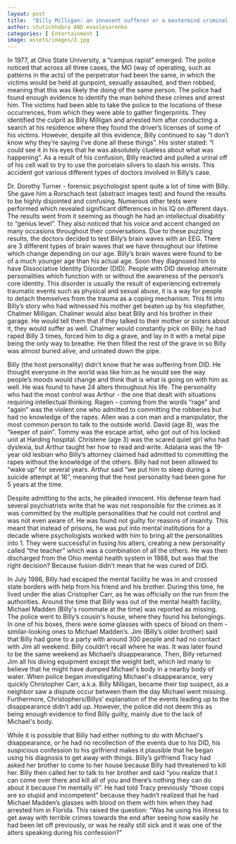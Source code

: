 ```yaml
---
layout: post
title:  "Billy Milligan: an innocent sufferer or a mastermind criminal faking it all along?"
author: stutichhabra AND evaslesarenko
categories: [ Entertainment ]
image: assets/images/3.jpg
---
```

In 1977, at Ohio State University, a “campus rapist” emerged. The police noticed that across all three cases, the MO (way of operating, such as patterns in the acts) of the perpetrator had been the same, in which the victims would be held at gunpoint, sexually assaulted, and then robbed, meaning that this was likely the doing of the same person. The police had found enough evidence to identify the man behind these crimes and arrest him. The victims had been able to take the police to the locations of these occurrences, from which they were able to gather fingerprints. They identified the culprit as Billy Milligan and arrested him after conducting a search at his residence where they found the driver’s licenses of some of his victims. However, despite all this evidence, Billy continued to say “I don’t know why they’re saying I’ve done all these things”. His sister stated: “I could see it in his eyes that he was absolutely clueless about what was happening”. As a result of his confusion, Billy reacted and pulled a urinal off of his cell wall to try to use the porcelain silvers to slash his wrists. This accident got various different types of doctors involved in Billy’s case. 

Dr. Dorothy Turner - forensic psychologist spent quite a lot of time with Billy. She gave him a Rorschach test (abstract images test) and found the results to be highly disjointed and confusing. Numerous other tests were performed which revealed significant differences in his IQ on different days. The results went from it seeming as though he had an intellectual disability to “genius level”. They also noticed that his voice and accent changed on many occasions throughout their conversations. Due to these puzzling results, the doctors decided to test Billy’s brain waves with an EEG. There are 3 different types of brain waves that we have throughout our lifetime which change depending on our age. Billy’s brain waves were found to be of a much younger age than his actual age. Soon they diagnosed him to have Dissociative Identity Disorder (DID). People with DID develop alternate personalities which function with or without the awareness of the person’s core identity. This disorder is usually the result of experiencing extremely traumatic events such as physical and sexual abuse, it is a way for people to detach themselves from the trauma as a coping mechanism. This fit into Billy’s story who had witnessed his mother get beaten up by his stepfather, Chalmer Milligan. Chalmer would also beat Billy and his brother in their garage. He would tell them that if they talked to their mother or sisters about it, they would suffer as well. Chalmer would constantly pick on Billy; he had raped Billy 3 times, forced him to dig a grave, and lay in it with a metal pipe being the only way to breathe. He then filled the rest of the grave in so Billy was almost buried alive, and urinated down the pipe. 

Billy (the host personality) didn’t know that he was suffering from DID. He thought everyone in the world was like him as he would see the way people’s moods would change and think that is what is going on with him as well. He was found to have 24 alters throughout his life. The personality who had the most control was Arthur - the one that dealt with situations requiring intellectual thinking. Ragen - coming from the words “rage” and “again” was the violent one who admitted to committing the robberies but had no knowledge of the rapes. Allen was a con man and a manipulator, the most common person to talk to the outside world. David (age 8), was the “keeper of pain”. Tommy was the escape artist, who got out of his locked unit at Harding hospital. Christene (age 3) was the scared quiet girl who had dyslexia, but Arthur taught her how to read and write. Adalana was the 19-year old lesbian who Billy’s attorney claimed had admitted to committing the rapes without the knowledge of the others. Billy had not been allowed to “wake up” for several years. Arthur said “we put him to sleep during a suicide attempt at 16”, meaning that the host personality had been gone for 5 years at the time. 

Despite admitting to the acts, he pleaded innocent. His defense team had several psychiatrists write that he was not responsible for the crimes as it was committed by the multiple personalities that he could not control and was not even aware of. He was found not guilty for reasons of insanity. This meant that instead of prisons, he was put into mental institutions for a decade where psychologists worked with him to bring all the personalities into 1. They were successful in fusing his alters, creating a new personality called “the teacher” which was a combination of all the others. He was then discharged from the Ohio mental health system in 1988, but was that the right decision? Because fusion didn’t mean that he was cured of DID. 

In July 1986, Billy had escaped the mental facility he was in and crossed state borders with help from his friend and his brother. During this time, he lived under the alias Cristopher Carr, as he was officially on the run from the authorities. Around the time that Billy was out of the mental health facility, Michael Madden (Billy's roommate at the time) was reported as missing. The police went to Billy’s cousin's house, where they found his belongings. In one of his boxes, there were some glasses with specs of blood on them - similar-looking ones to Michael Madden’s. Jim (Billy’s older brother) said that Billy had gone to a party with around 300 people and had no contact with Jim all weekend. Billy couldn’t recall where he was. It was later found to be the same weekend as Michael’s disappearance. Then, Billy returned Jim all his diving equipment except the weight belt, which led many to believe that he might have dumped Michael's body in a nearby body of water. When police began investigating Michael's disappearance, very quickly Christopher Carr, a.k.a. Billy Milligan, became their top suspect, as a neighbor saw a dispute occur between them the day Michael went missing. Furthermore, Christophers/Billys’ explanation of the events leading up to the disappearance didn’t add up. However, the police did not deem this as being enough evidence to find Billy guilty, mainly due to the lack of Michael's body.

While it is possible that Billy had either nothing to do with Michael's disappearance, or he had no recollection of the events due to his DID, his suspicious confession to his girlfriend makes it plausible that he began using his diagnosis to get away with things. Billy’s girlfriend Tracy had asked her brother to come to her house because Billy had threatened to kill her. Billy then called her to talk to her brother and said “you realize that I can come over there and kill all of you and there’s nothing they can do about it because I’m mentally ill”. He had told Tracy previously “those cops are so stupid and incompetent” because they hadn’t realized that he had Michael Madden’s glasses with blood on them with him when they had arrested him in Florida. This raised the question: “Was he using his illness to get away with terrible crimes towards the end after seeing how easily he had been let off previously, or was he really still sick and it was one of the alters speaking during his confession?” 

